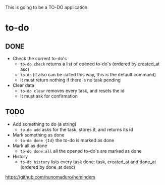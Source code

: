This is going to be a TO-DO application.

# to-do

## DONE

- Check the current to-do's
    - `to-do check` returns a list of opened to-do's (ordered by created_at asc)
    - `to-do` (it also can be called this way, this is the default command)
    - It must return nothing if there is no task pending
- Clear data
    - `to-do clear` removes every task, and resets the id
    - It must ask for confirmation

## TODO

- Add something to do (a string)
    - `to-do add` asks for the task, stores it, and returns its id
- Mark something as done
    - `to-do done {Id}` the to-do is marked as done
- Mark all as done
    - `to-do done:all` all the opened to-do's are marked as done
- History
    - `to-do history` lists every task done: task, created_at and done_at (ordered by done_at desc)

https://github.com/nunomaduro/heminders
